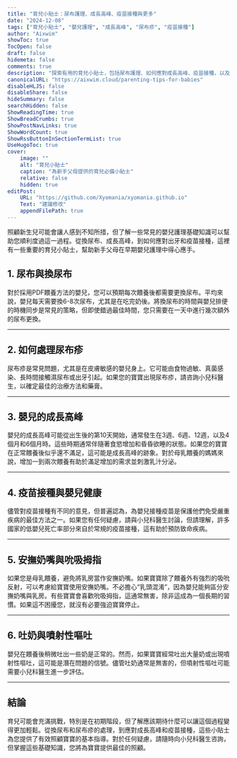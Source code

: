 ```yaml
---
title: "育兒小貼士：尿布護理、成長高峰、疫苗接種與更多"
date: "2024-12-08"
tags: ["育兒小貼士", "嬰兒護理", "成長高峰", "尿布疹", "疫苗接種"]
author: "Aixwim"
showToc: true
TocOpen: false
draft: false
hidemeta: false
comments: true
description: "探索有用的育兒小貼士，包括尿布護理、如何應對成長高峰、疫苗接種，以及如何處理嬰兒常見問題，如安撫奶嘴和嘔吐。"
canonicalURL: "https://aixwim.cloud/parenting-tips-for-babies"
disableHLJS: false
disableShare: false
hideSummary: false
searchHidden: false
ShowReadingTime: true
ShowBreadCrumbs: true
ShowPostNavLinks: true
ShowWordCount: true
ShowRssButtonInSectionTermList: true
UseHugoToc: true
cover:
    image: ""
    alt: "育兒小貼士"
    caption: "為新手父母提供的育兒必備小貼士"
    relative: false
    hidden: true
editPost:
    URL: "https://github.com/Xyomania/xyomania.github.io"
    Text: "建議修改"
    appendFilePath: true
---
```


照顧新生兒可能會讓人感到不知所措，但了解一些常見的嬰兒護理基礎知識可以幫助您順利度過這一過程。從換尿布、成長高峰，到如何應對出牙和疫苗接種，這裡有一些重要的育兒小貼士，幫助新手父母在早期嬰兒護理中得心應手。

<!--more-->

## 1. 尿布與換尿布

對於採用PDF餵養方法的嬰兒，您可以預期每次餵養後都需要更換尿布。平均來說，嬰兒每天需要換6-8次尿布，尤其是在吃完奶後。將換尿布的時間與嬰兒排便的時機同步是常見的策略，但即使錯過最佳時間，您只需要在一天中進行幾次額外的尿布更換。

---

## 2. 如何處理尿布疹

尿布疹是常見問題，尤其是在皮膚敏感的嬰兒身上。它可能由食物過敏、真菌感染、長時間接觸濕尿布或出牙引起。如果您的寶寶出現尿布疹，請咨詢小兒科醫生，以確定最佳的治療方法和藥膏。

---

## 3. 嬰兒的成長高峰

嬰兒的成長高峰可能從出生後的第10天開始，通常發生在3週、6週、12週，以及4個月和6個月時。這些時期通常伴隨著食慾增加和昏昏欲睡的狀態。如果您的寶寶在正常餵養後似乎還不滿足，這可能是成長高峰的跡象。對於母乳餵養的媽媽來說，增加一到兩次餵養有助於滿足增加的需求並刺激乳汁分泌。

---

## 4. 疫苗接種與嬰兒健康

儘管對疫苗接種有不同的意見，但普遍認為，為嬰兒接種疫苗是保護他們免受嚴重疾病的最佳方法之一。如果您有任何疑慮，請與小兒科醫生討論，但請理解，許多國家的低嬰兒死亡率部分來自於常規的疫苗接種，這有助於預防致命疾病。

---

## 5. 安撫奶嘴與吮吸拇指

如果您是母乳餵養，避免將乳房當作安撫奶嘴。如果寶寶除了餵養外有強烈的吸吮反射，可以考慮給寶寶使用安撫奶嘴。不必擔心“乳頭混淆”，因為嬰兒能夠區分安撫奶嘴與乳房。有些寶寶會喜歡吮吸拇指，這通常無害，除非這成為一個長期的習慣。如果這不困擾您，就沒有必要強迫寶寶停止。

---

## 6. 吐奶與噴射性嘔吐

嬰兒在餵養後稍微吐出一些奶是正常的。然而，如果寶寶經常吐出大量奶或出現噴射性嘔吐，這可能是潛在問題的信號。儘管吐奶通常是無害的，但噴射性嘔吐可能需要小兒科醫生進一步評估。

---

## 結論

育兒可能會充滿挑戰，特別是在初期階段，但了解應該期待什麼可以讓這個過程變得更加輕鬆。從換尿布和尿布疹的處理，到應對成長高峰和疫苗接種，這些小貼士為您提供了有效照顧寶寶的基本指導。對於任何疑慮，請隨時向小兒科醫生咨詢，但掌握這些基礎知識，您將為寶寶提供最佳的照顧。
